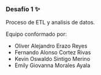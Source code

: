 ### Desafío 1 :sparkles:

Proceso de ETL y analisis de datos.

Equipo conformado por:

- Oliver Alejandro Erazo Reyes
- Fernando Alonso Cortez Rivas
-  Kevin Oswaldo Sintigo Merino
-  Emily Giovanna Morales Ayala
